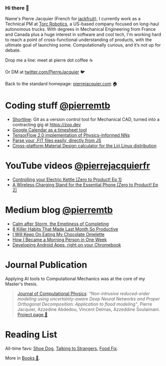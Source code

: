 ### **Hi there 👋**

Name's Pierre Jacquier (French for [jackfruit](https://en.wikipedia.org/wiki/Jackfruit)), I currently work as a Technical PM at [Torc Robotics](https://torc.ai), a US-based company focused on long-haul autonomous trucks. With degrees in Mechanical Engineering from France and Canada plus a huge interest in software and cool tech, I'm working hard to reach a point of cross-functional understanding of products, with the ultimate goal of launching some. Computationally curious, and it’s not up for debate.

Drop me a line: meet at pierre dot coffee ☕

Or DM at [twitter.com/PierreJacquier](http://twitter.com/PierreJacquier) 🐦

Back to the standard homepage: [pierrejacquier.com](http://pierrejacquier.com) 🏠

# **Coding stuff [@pierremtb](https://github.com/pierremtb)**

- [Shortline](https://www.notion.so/Shortline-35731134dee8460abc9872f345ee3999): Git as a version control tool for Mechanical CAD, turned into a contracting gig at https://zoo.dev
- [Google Calendar as a timesheet tool](https://pierrejacquier.com/week-progress/)
- [TensorFlow 2.0 implementation of Physics-Informed NNs](https://github.com/pierremtb/PINNs-TF2.0)
- [Parse your .FIT files easily, directly from JS](https://github.com/pierremtb/easy-fit)
- [Cross-platform Material Design calculator for the Liri Linux distribution](https://github.com/lirios/calculator)

# **YouTube videos [@pierrejacquierfr](https://www.youtube.com/c/pierrejacquierfr)**

- [Controlling your Electric Kettle [Zero to Product! Ep 1]](https://www.youtube.com/watch?v=Byyu8vOiqNM)
- [A Wireless Charging Stand for the Essential Phone [Zero to Product! Ep 2]](https://www.youtube.com/watch?v=fZ0Lp-whHrE)

# **Medium blog [@pierremtb](https://medium.com/@pierremtb)**

- [Calm after Storm, the Emptiness of Completing](https://byrslf.co/calm-after-storm-the-emptiness-of-completing-a6cc2c06e790)
- [8 Killer Habits That Made Last Month So Productive](https://medium.com/swlh/8-killer-habits-that-made-last-month-so-productive-cc4e6d64e1a4)
- [I Will Keep On Eating My Chocolate Omelette](https://byrslf.co/i-will-keep-on-eating-my-chocolate-omelette-64592ac7c16)
- [How I Became a Morning Person in One Week](https://byrslf.co/how-i-became-a-morning-person-in-one-week-ffe46d9e2e05)
- [Developing Android Apps, right on your Chromebook](https://android.jlelse.eu/developing-android-apps-right-on-your-chromebook-f3a00cb78e0e)

# **Journal Publication**

Applying AI tools to Computational Mechanics was at the core of my Master's thesis.

> [Journal of Computational Physics](https://www.sciencedirect.com/science/article/pii/S0021999120306288): *"Non-intrusive reduced-order modeling using uncertainty-aware Deep Neural Networks and Proper Orthogonal Decomposition: Application to flood modeling"*, Pierre Jacquier, Azzedine Abdedou, Vincent Delmas, Azzeddine Soulaimani. [Project page 🔗](https://pierrejacquier.com/POD-UQNN/)
> 

# Reading List

All-time favs: [Shoe Dog](https://www.notion.so/Shoe-Dog-8b7ada569000431e944239143200846b), [Talking to Strangers](https://www.notion.so/Talking-to-Strangers-13f3e106a99140dbb6083b9befe3df40), [Food Fix](https://www.notion.so/Food-Fix-c6128bcb27184836a155520a0adf2dcc).

More in [Books 📕](https://www.notion.so/52b6c176f8d54c98ae7edce887080b03).
